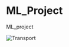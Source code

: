 # ML_Project
ML_project



![Transport](/home/thebrownboy/Desktop/ML_project/Github/ML_Project/Transport.png)
